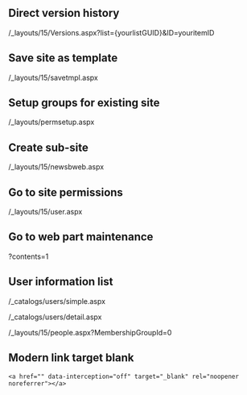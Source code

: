 ## Direct version history
/_layouts/15/Versions.aspx?list={yourlistGUID}&ID=youritemID

## Save site as template

/_layouts/15/savetmpl.aspx

## Setup groups for existing site

/_layouts/permsetup.aspx

## Create sub-site

/_layouts/15/newsbweb.aspx

## Go to site permissions

/_layouts/15/user.aspx

## Go to web part maintenance

?contents=1

## User information list

/_catalogs/users/simple.aspx

/_catalogs/users/detail.aspx

/_layouts/15/people.aspx?MembershipGroupId=0

## Modern link target blank
`<a href="" data-interception="off" target="_blank" rel="noopener noreferrer"></a>`
